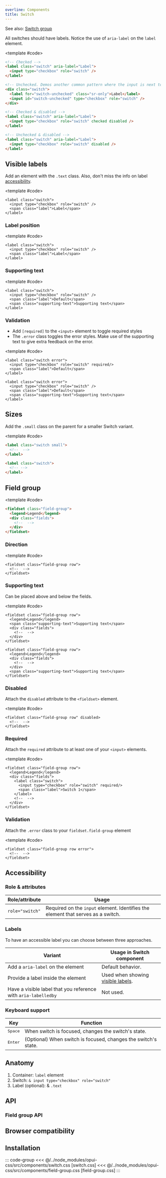 ```yaml
---
overline: Components
title: Switch
---
```


<script setup>
import Example from "../.vitepress/theme/app/components/Example.vue";
import Baseline from "../.vitepress/theme/app/components/Baseline.vue";
import Alert from "../.vitepress/theme/app/components/Alert.vue";

</script>

<!--
Keep a look out for the new HTML switch control.
It's not mature yet to even try to implement here,
but will be in time.
https://webkit.org/blog/15054/an-html-switch-control/
 -->

See also: [Switch group](#field-group)

All switches should have labels. Notice the use of `aria-label` on the `label` element.

<Example row>
<template #example>
<label class="switch" aria-label="Label">
  <input type="checkbox" role="switch" checked />
</label>

<div class="switch">
  <label for="switch-unchecked" class="sr-only">Label</label>
  <input id="switch-unchecked" type="checkbox" role="switch" />
</div>

<label class="switch" aria-label="Label">
  <input type="checkbox" role="switch" checked disabled />
</label>

<label class="switch" aria-label="Label">
  <input type="checkbox" role="switch" disabled />
</label>
</template>

<template #code>

<!-- prettier-ignore -->
```html
<!-- Checked -->
<label class="switch" aria-label="Label">
  <input type="checkbox" role="switch" />
</label>

<!-- Unchecked. Demos another common pattern where the input is next to the label with the use of the .sr-only class -->
<div class="switch">
  <label for="switch-unchecked" class="sr-only">Label</label>
  <input id="switch-unchecked" type="checkbox" role="switch" />
</div>

<!-- Checked & disabled -->
<label class="switch" aria-label="Label">
  <input type="checkbox" role="switch" checked disabled />
</label>

<!-- Unchecked & disabled -->
<label class="switch" aria-label="Label">
  <input type="checkbox" role="switch" disabled />
</label>
```

</template>
</Example>

<!--@include: ../../sr-only.md -->

## Visible labels

Add an element with the `.text` class. Also, don't miss the info on label [accessibility](#accessibility).

<Example centered column>
<template #example>
<label class="switch">
	<input type="checkbox" role="switch" />
	<span class="label">Label</span>
</label>

<label class="switch">
	<input type="checkbox" role="switch" disabled/>
	<span class="label">Disabled</span>
</label>

<label class="switch">
	<input type="checkbox" role="switch"/>
	<span class="label">Long text bacon ipsum dolor amet prosciutto tenderloin biltong leberkas ribeye short ribs shankle tri-tip doner buffalo chislic meatloaf meatball.</span>
</label>

</template>

<template #code>

```html{3}
<label class="switch">
  <input type="checkbox" role="switch" />
  <span class="label">Label</span>
</label>
```

</template>
</Example>

### Label position

<Example row gapL>
<template #example>
<label class="switch">
	<input type="checkbox" role="switch" />
	<span class="label">Default</span>
</label>

<label class="switch stack">
	<input type="checkbox" role="switch" />
	<span class="label">Stack</span>
</label>

</template>

<template #code>

```html{3}
<label class="switch">
  <input type="checkbox" role="switch" />
  <span class="label">Label</span>
</label>
```

</template>
</Example>

### Supporting text

<Example row gapL>
<template #example>
<label class="switch">
	<input type="checkbox" role="switch" />
	<span class="label">Default</span>
    <span class="supporting-text">Supporting text</span>
</label>

<label class="switch stack">
	<input type="checkbox" role="switch" />
	<span class="label">Stack</span>
  <span class="supporting-text">Supporting text</span>
</label>

</template>

<template #code>

```html{4}
<label class="switch">
  <input type="checkbox" role="switch" />
  <span class="label">Default</span>
  <span class="supporting-text">Supporting text</span>
</label>

```

</template>
</Example>

### Validation

- Add `[required]` to the `<input>` element to toggle required styles
- The `.error` class toggles the error styles. Make use of the supporting text to give extra feedback on the error.

<Example column gapL>
<template #example>
<div class="example-row gap-l">
<label class="switch">
	<input type="checkbox" role="switch" required/>
	<span class="label">Default</span>
</label>
<label class="switch stack">
	<input type="checkbox" role="switch" required/>
	<span class="label">Stack</span>
</label>
</div>

<div class="example-row gap-l">
<label class="switch error">
	<input type="checkbox" role="switch" />
	<span class="label">Default</span>
    <span class="supporting-text">Supporting text</span>
</label>

<label class="switch stack error">
	<input type="checkbox" role="switch" />
	<span class="label">Stack</span>
  <span class="supporting-text">Supporting text</span>
</label>

</div>
</template>

<template #code>

```html{2,6}
<label class="switch error">
  <input type="checkbox" role="switch" required/>
  <span class="label">Default</span>
</label>

<label class="switch error">
  <input type="checkbox" role="switch" />
  <span class="label">Default</span>
  <span class="supporting-text">Supporting text</span>
</label>

```

</template>
</Example>

## Sizes

Add the `.small` class on the parent for a smaller Switch variant.

<Example row>
<template #example>
<label class="switch small">
	<input type="checkbox" role="switch" />
	<span class="label">Small</span>
</label>

<label class="switch">
	<input type="checkbox" role="switch" />
	<span class="label">Default</span>
</label>
</template>

<template #code>

```html
<label class="switch small">
  <!--  -->
</label>

<label class="switch">
  <!-- -->
</label>
```

</template>
</Example>

## Field group

<Example centered column>
<template #example>
<fieldset class="field-group">
<legend>Legend</legend>
<div class="fields">
<label class="switch">
	<input type="checkbox" role="switch" />
	<span class="label">Switch 1</span>
</label>

<label class="switch">
	<input type="checkbox" role="switch" />
	<span class="label">Switch 2</span>
</label>

<label class="switch">
	<input type="checkbox" role="switch" />
	<span class="label">Switch 3</span>
</label>
</div>
</fieldset>
</template>

<template #code>

```html
<fieldset class="field-group">
  <legend>Legend</legend>
  <div class="fields">
    <!--  -->
  </div>
</fieldset>
```

</template>
</Example>

### Direction

<Example row>
<template #example>
<fieldset class="field-group row">
<legend>Legend</legend>
<div class="fields">
<label class="switch">
	<input type="checkbox" role="switch" />
	<span class="label">Switch 1</span>
</label>

<label class="switch">
	<input type="checkbox" role="switch" />
	<span class="label">Switch 2</span>
</label>

<label class="switch">
	<input type="checkbox" role="switch" />
	<span class="label">Switch 3</span>
</label>
</div>
</fieldset>
</template>

<template #code>

```html{1}
<fieldset class="field-group row">
  <!--  -->
</fieldset>
```

</template>
</Example>

### Supporting text

Can be placed above and below the fields.

<Example column centered gapL>
<template #example>
<fieldset class="field-group row">
<legend>Legend</legend>
<span class="supporting-text">Supporting text above fields</span>
<div class="fields">
<label class="switch">
	<input type="checkbox" role="switch" />
	<span class="label">Switch 1</span>
</label>

<label class="switch">
	<input type="checkbox" role="switch" />
	<span class="label">Switch 2</span>
</label>

<label class="switch">
	<input type="checkbox" role="switch" />
	<span class="label">Switch 3</span>
</label>
</div>
</fieldset>

<fieldset class="field-group row">
<legend>Legend</legend>
<div class="fields">
<label class="switch">
	<input type="checkbox" role="switch" />
	<span class="label">Switch 1</span>
</label>

<label class="switch">
	<input type="checkbox" role="switch" />
	<span class="label">Switch 2</span>
</label>

<label class="switch">
	<input type="checkbox" role="switch" />
	<span class="label">Switch 3</span>
</label>
</div>
<span class="supporting-text">Supporting text below fields</span>
</fieldset>
</template>

<template #code>

```html{3,14}
<fieldset class="field-group row">
  <legend>Legend</legend>
  <span class="supporting-text">Supporting text</span>
  <div class="fields">
    <!--  -->
  </div>
</fieldset>

<fieldset class="field-group row">
  <legend>Legend</legend>
  <div class="fields">
    <!--  -->
  </div>
  <span class="supporting-text">Supporting text</span>
</fieldset>
```

</template>
</Example>

### Disabled

Attach the `disabled` attribute to the `<fieldset>` element.

<Example row>
<template #example>
<fieldset class="field-group row" disabled>
<legend>Legend</legend>
<div class="fields">
<label class="switch">
	<input type="checkbox" role="switch" />
	<span class="label">Switch 1</span>
</label>

<label class="switch">
	<input type="checkbox" role="switch" />
	<span class="label">Switch 2</span>
</label>

<label class="switch">
	<input type="checkbox" role="switch" />
	<span class="label">Switch 3</span>
</label>

</div>
</fieldset>
</template>

<template #code>

```html{1}
<fieldset class="field-group row" disabled>
  <!--  -->
</fieldset>
```

</template>
</Example>

### Required

Attach the `required` attribute to at least one of your `<input>` elements.

<Example row>
<template #example>
<fieldset class="field-group row">
<legend>These are required!</legend>
<div class="fields">
<label class="switch">
	<input type="checkbox" role="switch" required/>
	<span class="label">Switch 1</span>
</label>

<label class="switch">
	<input type="checkbox" role="switch" required />
	<span class="label">Switch 2</span>
</label>

<label class="switch">
	<input type="checkbox" role="switch" required />
	<span class="label">Switch 3</span>
</label>
</div>
</fieldset>
</template>

<template #code>

```html{5}
<fieldset class="field-group row">
  <legend>Legend</legend>
  <div class="fields">
    <label class="switch">
      <input type="checkbox" role="switch" required/>
      <span class="label">Switch 1</span>
    </label>
    <!--  -->
  </div>
</fieldset>
```

</template>
</Example>

### Validation

Attach the `.error` class to your `fieldset.field-group` element

<Example row>
<template #example>
<fieldset class="field-group row error">
<legend>Legend</legend>
<span class="supporting-text">Something went wrong!</span>
<div class="fields">
<label class="switch">
	<input type="checkbox" role="switch"/>
	<span class="label">Switch 1</span>
</label>

<label class="switch">
	<input type="checkbox" role="switch" />
	<span class="label">Switch 2</span>
</label>

<label class="switch">
	<input type="checkbox" role="switch" />
	<span class="label">Switch 3</span>
</label>

</div>
</fieldset>
</template>

<template #code>

```html{1}
<fieldset class="field-group row error">
  <!--  -->
</fieldset>
```

</template>
</Example>

## Accessibility

### Role & attributes

| Role/attribute  | Usage                                                                            |
| --------------- | -------------------------------------------------------------------------------- |
| `role="switch"` | Required on the `input` element. Identifies the element that serves as a switch. |

### Labels

To have an accessible label you can choose between three approaches.

| Variant                                                        | Usage in Switch component                            |
| -------------------------------------------------------------- | ---------------------------------------------------- |
| Add a `aria-label` on the element                              | Default behavior.                                    |
| Provide a label inside the element                             | Used when showing [visible labels](#visible-labels). |
| Have a visible label that you reference with `aria-labelledby` | Not used.                                            |

### Keyboard support

<div class="not-rich-text">

| Key              | Function                                                       |
| ---------------- | -------------------------------------------------------------- |
| <kbd>Space</kbd> | When switch is focused, changes the switch's state.            |
| <kbd>Enter</kbd> | (Optional) When switch is focused, changes the switch's state. |

</div>

<style scoped>
  .anatomy {
    outline-offset: 8px;
    outline: var(--_anatomy-border-gray);

    * {
      outline: var(--_anatomy-border-red);
    }

    input {
      border-radius: 100vmax;
      outline-offset: 2px;
    }

  }
</style>

## Anatomy

1. Container: `label` element
2. Switch: `& input type="checkbox" role="switch"`
3. Label (optional): & `.text`

<Example row>
<template #example>
<label class="switch anatomy" aria-label="Label">
  <input type="checkbox" role="switch" />
  <span class="label">Label</span>
</label>
</template>
</Example>

## API

<!--@include: ./switch-api.md -->

### Field group API

<!--@include: ./field-group-api.md -->

## Browser compatibility

<Baseline :ids="['light-dark']" />

## Installation

::: code-group
<<< @/../node_modules/opui-css/src/components/switch.css [switch.css]
<<< @/../node_modules/opui-css/src/components/field-group.css [field-group.css]
:::
